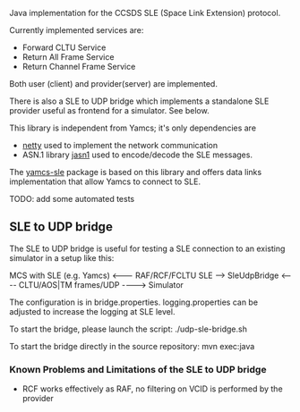 Java implementation for the CCSDS SLE (Space Link Extension) protocol.

Currently implemented services are:
 - Forward CLTU Service
 - Return All Frame Service
 - Return Channel Frame Service
 
 Both user (client) and provider(server) are implemented.
 
 There is also a SLE to UDP bridge which implements a standalone SLE provider useful as frontend for a simulator.
 See below.

 
 This library is independent from Yamcs; it's only dependencies are 
 - [netty](https://netty.io/) used to implement the network communication
 - ASN.1 library [jasn1](https://www.beanit.com/asn1/) used to encode/decode the SLE messages.
 
 The [yamcs-sle](http://github.com/yamcs) package is based on this library and  offers data links implementation that allow Yamcs to connect to SLE.

TODO:
 add some automated tests
 
 
## SLE to UDP bridge

The SLE to UDP bridge is useful for testing a SLE connection to an existing simulator in a setup like this:

MCS with SLE (e.g. Yamcs) <--- RAF/RCF/FCLTU SLE --> SleUdpBridge <---- CLTU/AOS|TM frames/UDP ----> Simulator

The configuration is in bridge.properties. logging.properties can be adjusted to increase the logging at SLE level.

To start the bridge, please launch the script:
./udp-sle-bridge.sh

To start the bridge directly in the source repository:
mvn exec:java


### Known Problems and Limitations of the SLE to UDP bridge
* RCF works effectively as RAF, no filtering on VCID is performed by the provider




 
